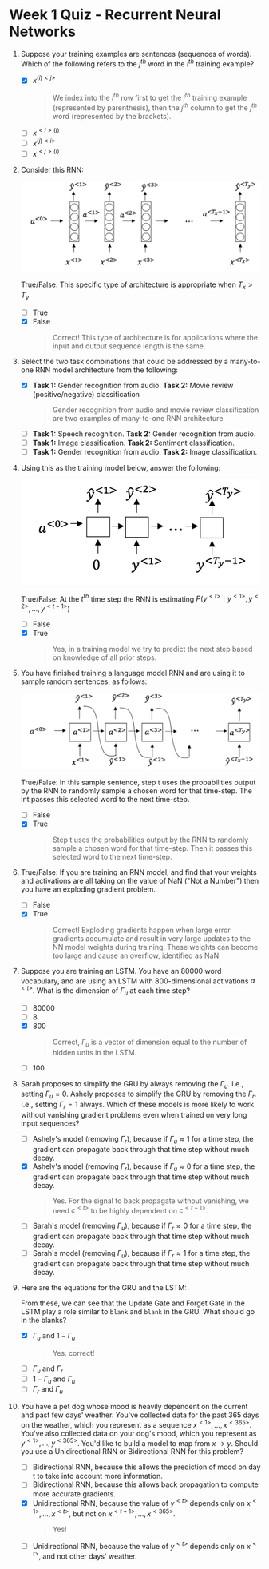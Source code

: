 # Week 1 Quiz - Recurrent Neural Networks

1. Suppose your training examples are sentences (sequences of words). Which of the following refers to the $j^{th}$ word in the $i^{th}$ training example?

    - [X] $x^{(i)<j>}$
        > We index into the $i^{th}$ row first to get the $i^{th}$ training example (represented by parenthesis), then the $j^{th}$ column to get the $j^{th}$ word (represented by the brackets).
    - [ ] $x^{<i>(j)}$
    - [ ] $x^{(j)<i>}$
    - [ ] $x^{<j>(i)}$

2. Consider this RNN:

    ![Alt text](rnn1.png)

    True/False: This specific type of architecture is appropriate when $T_x > T_y$

    - [ ] True
    - [X] False
        > Correct! This type of architecture is for applications where the input and output sequence length is the same.

3. Select the two task combinations that could be addressed by a many-to-one RNN model architecture from the following:

    - [X] **Task 1:** Gender recognition from audio. **Task 2:** Movie review (positive/negative) classification
        > Gender recognition from audio and movie review classification are two examples of many-to-one RNN architecture
    - [ ] **Task 1:** Speech recognition. **Task 2:** Gender recognition from audio.
    - [ ] **Task 1:** Image classification. **Task 2:** Sentiment classification.
    - [ ] **Task 1:** Gender recognition from audio. **Task 2:** Image classification.

4. Using this as the training model below, answer the following:

    ![Alt text](rnn2.png)

    True/False: At the $t^{th}$ time step the RNN is estimating $P(y^{<t>} \mid y^{<1>}, y^{<2>}, \dots, y^{<t-1>})$

    - [ ] False
    - [X] True
        > Yes, in a training model we try to predict the next step based on knowledge of all prior steps.

5. You have finished training a language model RNN and are using it to sample random sentences, as follows:

    ![Alt text](rnn3.png)

    True/False: In this sample sentence, step t uses the probabilities output by the RNN to randomly sample a chosen word for that time-step. The int passes this selected word to the next time-step.

    - [ ] False
    - [X] True
        > Step t uses the probabilities output by the RNN to randomly sample a chosen word for that time-step. Then it passes this selected word to the next time-step.

6. True/False: If you are training an RNN model, and find that your weights and activations are all taking on the value of NaN ("Not a Number") then you have an exploding gradient problem.

    - [ ] False
    - [x] True
        > Correct! Exploding gradients happen when large error gradients accumulate and result in very large updates to the NN model weights during training. These weights can become too large and cause an overflow, identified as NaN.

7. Suppose you are training an LSTM. You have an 80000 word vocabulary, and are using an LSTM with 800-dimensional activations $a^{<t>}$. What is the dimension of $\Gamma_u$ at each time step?

    - [ ] 80000
    - [ ] 8
    - [X] 800
        > Correct, $\Gamma_u$ is a vector of dimension equal to the number of hidden units in the LSTM.
    - [ ] 100

8. Sarah proposes to simplify the GRU by always removing the $\Gamma_u$. I.e., setting $\Gamma_u = 0$. Ashely proposes to simplify the GRU by removing the $\Gamma_r$. I.e., setting $\Gamma_r = 1$ always. Which of these models is more likely to work without vanishing gradient problems even when trained on very long input sequences?

    - [ ] Ashely's model (removing $\Gamma_r$), because if $\Gamma_u \approx 1$ for a time step, the gradient can propagate back through that time step without much decay.
    - [X] Ashely's model (removing $\Gamma_r$), because if $\Gamma_u \approx 0$ for a time step, the gradient can propagate back through that time step without much decay.
      > Yes. For the signal to back propagate without vanishing, we need $c^{<t>}$ to be highly dependent on $c^{<t-1>}$.
    - [ ] Sarah's model (removing $\Gamma_u$), because if $\Gamma_r \approx 0$ for a time step, the gradient can propagate back through that time step without much decay.
    - [ ] Sarah's model (removing $\Gamma_u$), because if $\Gamma_r \approx 1$ for a time step, the gradient can propagate back through that time step without much decay.

9. Here are the equations for the GRU and the LSTM:

    From these, we can see that the Update Gate and Forget Gate in the LSTM play a role similar to `blank` and `blank` in the GRU. What should go in the blanks?

    - [X] $\Gamma_u$ and $1 - \Gamma_u$
        > Yes, correct!
    - [ ] $\Gamma_u$ and $\Gamma_r$
    - [ ] $1 - \Gamma_u$ and $\Gamma_u$
    - [ ] $\Gamma_r$ and $\Gamma_u$

10. You have a pet dog whose mood is heavily dependent on the current and past few days' weather. You've collected data for the past 365 days on the weather, which you represent as a sequence $x^{<1>}, \dots, x^{<365>}$. You've also collected data on your dog's mood, which you represent as $y^{<1>}, \dots, y^{<365>}$. You'd like to build a model to map from $x \to y$. Should you use a Unidirectional RNN or Bidirectional RNN for this problem?

    - [ ] Bidirectional RNN, because this allows the prediction of mood on day t to take into account more information.
    - [ ] Bidirectional RNN, because this allows back propagation to compute more accurate gradients.
    - [X] Unidirectional RNN, because the value of $y^{<t>}$ depends only on $x^{<1>}, \dots, x^{<t>}$, but not on $x^{<t+1>}, \dots, x^{<365>}$.
        > Yes!
    - [ ] Unidirectional RNN, because the value of $y^{<t>}$ depends only on $x^{<t>}$, and not other days' weather.

